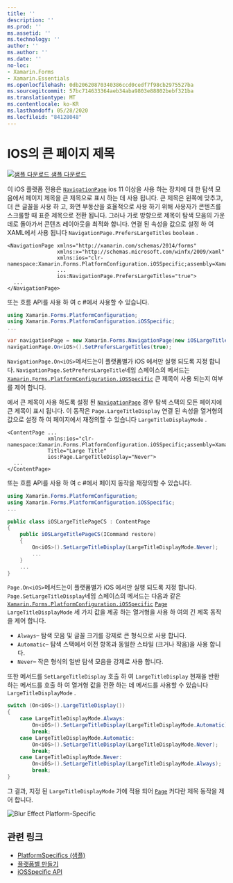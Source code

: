 ```yaml
---
title: ''
description: ''
ms.prod: ''
ms.assetid: ''
ms.technology: ''
author: ''
ms.author: ''
ms.date: ''
no-loc:
- Xamarin.Forms
- Xamarin.Essentials
ms.openlocfilehash: 0db20620870340386ccd0cedf7f98cb2975527ba
ms.sourcegitcommit: 57bc714633364aeb34aba9803e88802bebf321ba
ms.translationtype: MT
ms.contentlocale: ko-KR
ms.lasthandoff: 05/28/2020
ms.locfileid: "84128048"
---
```

# <a name="large-page-titles-on-ios"></a>IOS의 큰 페이지 제목

[![샘플 다운로드](~/media/shared/download.png) 샘플 다운로드](https://docs.microsoft.com/samples/xamarin/xamarin-forms-samples/userinterface-platformspecifics)

이 iOS 플랫폼 전용은 [`NavigationPage`](xref:Xamarin.Forms.NavigationPage) ios 11 이상을 사용 하는 장치에 대 한 탐색 모음에서 페이지 제목을 큰 제목으로 표시 하는 데 사용 됩니다. 큰 제목은 왼쪽에 맞추고, 더 큰 글꼴을 사용 하 고, 화면 부동산을 효율적으로 사용 하기 위해 사용자가 콘텐츠를 스크롤할 때 표준 제목으로 전환 됩니다. 그러나 가로 방향으로 제목이 탐색 모음의 가운데로 돌아가서 콘텐츠 레이아웃을 최적화 합니다. 연결 된 속성을 값으로 설정 하 여 XAML에서 사용 됩니다 `NavigationPage.PrefersLargeTitles` `boolean` .

```xaml
<NavigationPage xmlns="http://xamarin.com/schemas/2014/forms"
                xmlns:x="http://schemas.microsoft.com/winfx/2009/xaml"
                xmlns:ios="clr-namespace:Xamarin.Forms.PlatformConfiguration.iOSSpecific;assembly=Xamarin.Forms.Core"
                ...
                ios:NavigationPage.PrefersLargeTitles="true">
  ...
</NavigationPage>
```

또는 흐름 API를 사용 하 여 c #에서 사용할 수 있습니다.

```csharp
using Xamarin.Forms.PlatformConfiguration;
using Xamarin.Forms.PlatformConfiguration.iOSSpecific;
...

var navigationPage = new Xamarin.Forms.NavigationPage(new iOSLargeTitlePageCS());
navigationPage.On<iOS>().SetPrefersLargeTitles(true);
```

`NavigationPage.On<iOS>`메서드는이 플랫폼별가 iOS 에서만 실행 되도록 지정 합니다. `NavigationPage.SetPrefersLargeTitle`네임 스페이스의 메서드는 [`Xamarin.Forms.PlatformConfiguration.iOSSpecific`](xref:Xamarin.Forms.PlatformConfiguration.iOSSpecific) 큰 제목이 사용 되는지 여부를 제어 합니다.

에서 큰 제목이 사용 하도록 설정 된 [`NavigationPage`](xref:Xamarin.Forms.NavigationPage) 경우 탐색 스택의 모든 페이지에 큰 제목이 표시 됩니다. 이 동작은 `Page.LargeTitleDisplay` 연결 된 속성을 열거형의 값으로 설정 하 여 페이지에서 재정의할 수 있습니다 `LargeTitleDisplayMode` .

```xaml
<ContentPage ...
             xmlns:ios="clr-namespace:Xamarin.Forms.PlatformConfiguration.iOSSpecific;assembly=Xamarin.Forms.Core"
             Title="Large Title"
             ios:Page.LargeTitleDisplay="Never">
  ...
</ContentPage>
```

또는 흐름 API를 사용 하 여 c #에서 페이지 동작을 재정의할 수 있습니다.

```csharp
using Xamarin.Forms.PlatformConfiguration;
using Xamarin.Forms.PlatformConfiguration.iOSSpecific;
...

public class iOSLargeTitlePageCS : ContentPage
{
    public iOSLargeTitlePageCS(ICommand restore)
    {
        On<iOS>().SetLargeTitleDisplay(LargeTitleDisplayMode.Never);
        ...
    }
    ...
}
```

`Page.On<iOS>`메서드는이 플랫폼별가 iOS 에서만 실행 되도록 지정 합니다. `Page.SetLargeTitleDisplay`네임 스페이스의 메서드는 다음과 같은 [`Xamarin.Forms.PlatformConfiguration.iOSSpecific`](xref:Xamarin.Forms.PlatformConfiguration.iOSSpecific) [`Page`](xref:Xamarin.Forms.Page) `LargeTitleDisplayMode` 세 가지 값을 제공 하는 열거형을 사용 하 여의 긴 제목 동작을 제어 합니다.

- `Always`– 탐색 모음 및 글꼴 크기를 강제로 큰 형식으로 사용 합니다.
- `Automatic`– 탐색 스택에서 이전 항목과 동일한 스타일 (크거나 작음)을 사용 합니다.
- `Never`– 작은 형식의 일반 탐색 모음을 강제로 사용 합니다.

또한 메서드를 `SetLargeTitleDisplay` 호출 하 여 `LargeTitleDisplay` 현재을 반환 하는 메서드를 호출 하 여 열거형 값을 전환 하는 데 메서드를 사용할 수 있습니다 `LargeTitleDisplayMode` .

```csharp
switch (On<iOS>().LargeTitleDisplay())
{
    case LargeTitleDisplayMode.Always:
        On<iOS>().SetLargeTitleDisplay(LargeTitleDisplayMode.Automatic);
        break;
    case LargeTitleDisplayMode.Automatic:
        On<iOS>().SetLargeTitleDisplay(LargeTitleDisplayMode.Never);
        break;
    case LargeTitleDisplayMode.Never:
        On<iOS>().SetLargeTitleDisplay(LargeTitleDisplayMode.Always);
        break;
}
```

그 결과, 지정 된 `LargeTitleDisplayMode` 가에 적용 되어 [`Page`](xref:Xamarin.Forms.Page) 커다란 제목 동작을 제어 합니다.

![](page-large-title-images/large-title.png "Blur Effect Platform-Specific")

## <a name="related-links"></a>관련 링크

- [PlatformSpecifics (샘플)](https://docs.microsoft.com/samples/xamarin/xamarin-forms-samples/userinterface-platformspecifics)
- [플랫폼별 만들기](~/xamarin-forms/platform/platform-specifics/index.md#creating-platform-specifics)
- [iOSSpecific API](xref:Xamarin.Forms.PlatformConfiguration.iOSSpecific)
